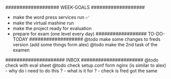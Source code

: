 ################### WEEK-GOALS ###################
- make the word press services run			✅
- make the virtual mashine run
- make the project ready for evaluation
- prepare for exam (one level every day)
################## TO-DO-TODAY ###################
@todo make some changes to freds version (add some things form alex)
@todo make the 2nd task of the examen

##################### INBOX ######################
@todo check with eval sheet
@todo check setup.conf form nginx (is similar to alex)
	- why do i need to do this ?
	- what is it for ?
	- check is fred got the same
